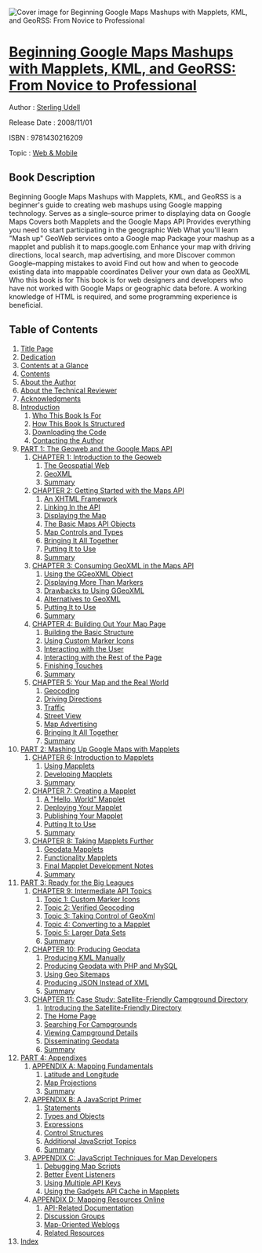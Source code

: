 ![Cover image for Beginning Google Maps Mashups with Mapplets, KML, and GeoRSS: From Novice to Professional](https://imgdetail.ebookreading.net/cover/cover/web_mobile/EB9781430216209.jpg)

[Beginning Google Maps Mashups with Mapplets, KML, and GeoRSS: From Novice to Professional](https://ebookreading.net/view/book/Beginning+Google+Maps+Mashups+with+Mapplets%2C+KML%2C+and+GeoRSS%3A+From+Novice+to+Professional-EB9781430216209_1.html "Beginning Google Maps Mashups with Mapplets, KML, and GeoRSS: From Novice to Professional")
====================================================================================================================

Author : [Sterling Udell](https://ebookreading.net/search/author/Sterling+Udell)

Release Date : 2008/11/01

ISBN : 9781430216209

Topic : [Web & Mobile](https://ebookreading.net/search/category/web-mobile)

Book Description
-----------------

Beginning Google Maps Mashups with Mapplets, KML, and GeoRSS is a beginner's guide to creating web mashups using Google mapping technology.
Serves as a single–source primer to displaying data on Google Maps
Covers both Mapplets and the Google Maps API
Provides everything you need to start participating in the geographic Web
What you'll learn
"Mash up" GeoWeb services onto a Google map
Package your mashup as a mapplet and publish it to maps.google.com
Enhance your map with driving directions, local search, map advertising, and more
Discover common Google–mapping mistakes to avoid
Find out how and when to geocode existing data into mappable coordinates
Deliver your own data as GeoXML
Who this book is for
This book is for web designers and developers who have not worked with Google Maps or geographic data before. A working knowledge of HTML is required, and some programming experience is beneficial.
              
Table of Contents
-----------------

1. [Title Page](https://ebookreading.net/view/book/Beginning+Google+Maps+Mashups+with+Mapplets%2C+KML%2C+and+GeoRSS%3A+From+Novice+to+Professional-EB9781430216209_2.html)
1. [Dedication](https://ebookreading.net/view/book/Beginning+Google+Maps+Mashups+with+Mapplets%2C+KML%2C+and+GeoRSS%3A+From+Novice+to+Professional-EB9781430216209_4.html#dedication)
1. [Contents at a Glance](https://ebookreading.net/view/book/Beginning+Google+Maps+Mashups+with+Mapplets%2C+KML%2C+and+GeoRSS%3A+From+Novice+to+Professional-EB9781430216209_5.html#contents_at_a_glanc)
1. [Contents](https://ebookreading.net/view/book/Beginning+Google+Maps+Mashups+with+Mapplets%2C+KML%2C+and+GeoRSS%3A+From+Novice+to+Professional-EB9781430216209_6.html#contents)
1. [About the Author](https://ebookreading.net/view/book/Beginning+Google+Maps+Mashups+with+Mapplets%2C+KML%2C+and+GeoRSS%3A+From+Novice+to+Professional-EB9781430216209_7.html#about_the_author)
1. [About the Technical Reviewer](https://ebookreading.net/view/book/Beginning+Google+Maps+Mashups+with+Mapplets%2C+KML%2C+and+GeoRSS%3A+From+Novice+to+Professional-EB9781430216209_8.html#about_the_technical)
1. [Acknowledgments](https://ebookreading.net/view/book/Beginning+Google+Maps+Mashups+with+Mapplets%2C+KML%2C+and+GeoRSS%3A+From+Novice+to+Professional-EB9781430216209_9.html#acknowledgments)
1. [Introduction](https://ebookreading.net/view/book/Beginning+Google+Maps+Mashups+with+Mapplets%2C+KML%2C+and+GeoRSS%3A+From+Novice+to+Professional-EB9781430216209_10.html#introduction)
    1. [Who This Book Is For](https://ebookreading.net/view/book/Beginning+Google+Maps+Mashups+with+Mapplets%2C+KML%2C+and+GeoRSS%3A+From+Novice+to+Professional-EB9781430216209_10.html#who_this_book_is_fo)
    1. [How This Book Is Structured](https://ebookreading.net/view/book/Beginning+Google+Maps+Mashups+with+Mapplets%2C+KML%2C+and+GeoRSS%3A+From+Novice+to+Professional-EB9781430216209_10.html#how_this_book_is_st)
    1. [Downloading the Code](https://ebookreading.net/view/book/Beginning+Google+Maps+Mashups+with+Mapplets%2C+KML%2C+and+GeoRSS%3A+From+Novice+to+Professional-EB9781430216209_10.html#downloading_the_cod)
    1. [Contacting the Author](https://ebookreading.net/view/book/Beginning+Google+Maps+Mashups+with+Mapplets%2C+KML%2C+and+GeoRSS%3A+From+Novice+to+Professional-EB9781430216209_10.html#contacting_the_auth)
1. [PART 1: The Geoweb and the Google Maps API](https://ebookreading.net/view/book/Beginning+Google+Maps+Mashups+with+Mapplets%2C+KML%2C+and+GeoRSS%3A+From+Novice+to+Professional-EB9781430216209_11.html#the_geoweb_and_the_)
    1. [CHAPTER 1: Introduction to the Geoweb](https://ebookreading.net/view/book/Beginning+Google+Maps+Mashups+with+Mapplets%2C+KML%2C+and+GeoRSS%3A+From+Novice+to+Professional-EB9781430216209_11.html#introduction_to_the)
        1. [The Geospatial Web](https://ebookreading.net/view/book/Beginning+Google+Maps+Mashups+with+Mapplets%2C+KML%2C+and+GeoRSS%3A+From+Novice+to+Professional-EB9781430216209_11.html#the_geospatial_web)
        1. [GeoXML](https://ebookreading.net/view/book/Beginning+Google+Maps+Mashups+with+Mapplets%2C+KML%2C+and+GeoRSS%3A+From+Novice+to+Professional-EB9781430216209_11.html#geoxml)
        1. [Summary](https://ebookreading.net/view/book/Beginning+Google+Maps+Mashups+with+Mapplets%2C+KML%2C+and+GeoRSS%3A+From+Novice+to+Professional-EB9781430216209_11.html#summary)
    1. [CHAPTER 2: Getting Started with the Maps API](https://ebookreading.net/view/book/Beginning+Google+Maps+Mashups+with+Mapplets%2C+KML%2C+and+GeoRSS%3A+From+Novice+to+Professional-EB9781430216209_12.html#getting_started_wit)
        1. [An XHTML Framework](https://ebookreading.net/view/book/Beginning+Google+Maps+Mashups+with+Mapplets%2C+KML%2C+and+GeoRSS%3A+From+Novice+to+Professional-EB9781430216209_12.html#an_xhtml_framework)
        1. [Linking In the API](https://ebookreading.net/view/book/Beginning+Google+Maps+Mashups+with+Mapplets%2C+KML%2C+and+GeoRSS%3A+From+Novice+to+Professional-EB9781430216209_12.html#linking_in_the_api)
        1. [Displaying the Map](https://ebookreading.net/view/book/Beginning+Google+Maps+Mashups+with+Mapplets%2C+KML%2C+and+GeoRSS%3A+From+Novice+to+Professional-EB9781430216209_12.html#displaying_the_map)
        1. [The Basic Maps API Objects](https://ebookreading.net/view/book/Beginning+Google+Maps+Mashups+with+Mapplets%2C+KML%2C+and+GeoRSS%3A+From+Novice+to+Professional-EB9781430216209_12.html#the_basic_maps_api_)
        1. [Map Controls and Types](https://ebookreading.net/view/book/Beginning+Google+Maps+Mashups+with+Mapplets%2C+KML%2C+and+GeoRSS%3A+From+Novice+to+Professional-EB9781430216209_12.html#map_controls_and_ty)
        1. [Bringing It All Together](https://ebookreading.net/view/book/Beginning+Google+Maps+Mashups+with+Mapplets%2C+KML%2C+and+GeoRSS%3A+From+Novice+to+Professional-EB9781430216209_12.html#bringing_it_all_tog)
        1. [Putting It to Use](https://ebookreading.net/view/book/Beginning+Google+Maps+Mashups+with+Mapplets%2C+KML%2C+and+GeoRSS%3A+From+Novice+to+Professional-EB9781430216209_12.html#putting_it_to_use)
        1. [Summary](https://ebookreading.net/view/book/Beginning+Google+Maps+Mashups+with+Mapplets%2C+KML%2C+and+GeoRSS%3A+From+Novice+to+Professional-EB9781430216209_12.html#summary-id1)
    1. [CHAPTER 3: Consuming GeoXML in the Maps API](https://ebookreading.net/view/book/Beginning+Google+Maps+Mashups+with+Mapplets%2C+KML%2C+and+GeoRSS%3A+From+Novice+to+Professional-EB9781430216209_13.html#consuming_geoxml_in)
        1. [Using the GGeoXML Object](https://ebookreading.net/view/book/Beginning+Google+Maps+Mashups+with+Mapplets%2C+KML%2C+and+GeoRSS%3A+From+Novice+to+Professional-EB9781430216209_13.html#using_the_ggeoxml_o)
        1. [Displaying More Than Markers](https://ebookreading.net/view/book/Beginning+Google+Maps+Mashups+with+Mapplets%2C+KML%2C+and+GeoRSS%3A+From+Novice+to+Professional-EB9781430216209_13.html#displaying_more_tha)
        1. [Drawbacks to Using GGeoXML](https://ebookreading.net/view/book/Beginning+Google+Maps+Mashups+with+Mapplets%2C+KML%2C+and+GeoRSS%3A+From+Novice+to+Professional-EB9781430216209_13.html#drawbacks_to_using_)
        1. [Alternatives to GeoXML](https://ebookreading.net/view/book/Beginning+Google+Maps+Mashups+with+Mapplets%2C+KML%2C+and+GeoRSS%3A+From+Novice+to+Professional-EB9781430216209_13.html#alternatives_to_geo)
        1. [Putting It to Use](https://ebookreading.net/view/book/Beginning+Google+Maps+Mashups+with+Mapplets%2C+KML%2C+and+GeoRSS%3A+From+Novice+to+Professional-EB9781430216209_13.html#putting_it_to_us)
        1. [Summary](https://ebookreading.net/view/book/Beginning+Google+Maps+Mashups+with+Mapplets%2C+KML%2C+and+GeoRSS%3A+From+Novice+to+Professional-EB9781430216209_13.html#summary-id2)
    1. [CHAPTER 4: Building Out Your Map Page](https://ebookreading.net/view/book/Beginning+Google+Maps+Mashups+with+Mapplets%2C+KML%2C+and+GeoRSS%3A+From+Novice+to+Professional-EB9781430216209_14.html#building_out_your_m)
        1. [Building the Basic Structure](https://ebookreading.net/view/book/Beginning+Google+Maps+Mashups+with+Mapplets%2C+KML%2C+and+GeoRSS%3A+From+Novice+to+Professional-EB9781430216209_14.html#building_the_basic_)
        1. [Using Custom Marker Icons](https://ebookreading.net/view/book/Beginning+Google+Maps+Mashups+with+Mapplets%2C+KML%2C+and+GeoRSS%3A+From+Novice+to+Professional-EB9781430216209_14.html#using_custom_marker)
        1. [Interacting with the User](https://ebookreading.net/view/book/Beginning+Google+Maps+Mashups+with+Mapplets%2C+KML%2C+and+GeoRSS%3A+From+Novice+to+Professional-EB9781430216209_14.html#interacting_with_th)
        1. [Interacting with the Rest of the Page](https://ebookreading.net/view/book/Beginning+Google+Maps+Mashups+with+Mapplets%2C+KML%2C+and+GeoRSS%3A+From+Novice+to+Professional-EB9781430216209_14.html#interacting_with_th)
        1. [Finishing Touches](https://ebookreading.net/view/book/Beginning+Google+Maps+Mashups+with+Mapplets%2C+KML%2C+and+GeoRSS%3A+From+Novice+to+Professional-EB9781430216209_14.html#finishing_touches)
        1. [Summary](https://ebookreading.net/view/book/Beginning+Google+Maps+Mashups+with+Mapplets%2C+KML%2C+and+GeoRSS%3A+From+Novice+to+Professional-EB9781430216209_14.html#summary-id3)
    1. [CHAPTER 5: Your Map and the Real World](https://ebookreading.net/view/book/Beginning+Google+Maps+Mashups+with+Mapplets%2C+KML%2C+and+GeoRSS%3A+From+Novice+to+Professional-EB9781430216209_15.html#your_map_and_the_re)
        1. [Geocoding](https://ebookreading.net/view/book/Beginning+Google+Maps+Mashups+with+Mapplets%2C+KML%2C+and+GeoRSS%3A+From+Novice+to+Professional-EB9781430216209_15.html#geocoding)
        1. [Driving Directions](https://ebookreading.net/view/book/Beginning+Google+Maps+Mashups+with+Mapplets%2C+KML%2C+and+GeoRSS%3A+From+Novice+to+Professional-EB9781430216209_15.html#driving_directions)
        1. [Traffic](https://ebookreading.net/view/book/Beginning+Google+Maps+Mashups+with+Mapplets%2C+KML%2C+and+GeoRSS%3A+From+Novice+to+Professional-EB9781430216209_15.html#traffic)
        1. [Street View](https://ebookreading.net/view/book/Beginning+Google+Maps+Mashups+with+Mapplets%2C+KML%2C+and+GeoRSS%3A+From+Novice+to+Professional-EB9781430216209_15.html#street_view)
        1. [Map Advertising](https://ebookreading.net/view/book/Beginning+Google+Maps+Mashups+with+Mapplets%2C+KML%2C+and+GeoRSS%3A+From+Novice+to+Professional-EB9781430216209_15.html#map_advertising)
        1. [Bringing It All Together](https://ebookreading.net/view/book/Beginning+Google+Maps+Mashups+with+Mapplets%2C+KML%2C+and+GeoRSS%3A+From+Novice+to+Professional-EB9781430216209_15.html#bringing_it_all_tog)
        1. [Summary](https://ebookreading.net/view/book/Beginning+Google+Maps+Mashups+with+Mapplets%2C+KML%2C+and+GeoRSS%3A+From+Novice+to+Professional-EB9781430216209_15.html#summary-id4)
1. [PART 2: Mashing Up Google Maps with Mapplets](https://ebookreading.net/view/book/Beginning+Google+Maps+Mashups+with+Mapplets%2C+KML%2C+and+GeoRSS%3A+From+Novice+to+Professional-EB9781430216209_16.html#mashing_up_google_m)
    1. [CHAPTER 6: Introduction to Mapplets](https://ebookreading.net/view/book/Beginning+Google+Maps+Mashups+with+Mapplets%2C+KML%2C+and+GeoRSS%3A+From+Novice+to+Professional-EB9781430216209_16.html#introduction_to_map)
        1. [Using Mapplets](https://ebookreading.net/view/book/Beginning+Google+Maps+Mashups+with+Mapplets%2C+KML%2C+and+GeoRSS%3A+From+Novice+to+Professional-EB9781430216209_16.html#using_mapplets)
        1. [Developing Mapplets](https://ebookreading.net/view/book/Beginning+Google+Maps+Mashups+with+Mapplets%2C+KML%2C+and+GeoRSS%3A+From+Novice+to+Professional-EB9781430216209_16.html#developing_mapplets)
        1. [Summary](https://ebookreading.net/view/book/Beginning+Google+Maps+Mashups+with+Mapplets%2C+KML%2C+and+GeoRSS%3A+From+Novice+to+Professional-EB9781430216209_16.html#summary-id5)
    1. [CHAPTER 7: Creating a Mapplet](https://ebookreading.net/view/book/Beginning+Google+Maps+Mashups+with+Mapplets%2C+KML%2C+and+GeoRSS%3A+From+Novice+to+Professional-EB9781430216209_17.html#creating_a_mapplet)
        1. [A &quot;Hello, World&quot; Mapplet](https://ebookreading.net/view/book/Beginning+Google+Maps+Mashups+with+Mapplets%2C+KML%2C+and+GeoRSS%3A+From+Novice+to+Professional-EB9781430216209_17.html#a_quotation_mark_he)
        1. [Deploying Your Mapplet](https://ebookreading.net/view/book/Beginning+Google+Maps+Mashups+with+Mapplets%2C+KML%2C+and+GeoRSS%3A+From+Novice+to+Professional-EB9781430216209_17.html#deploying_your_mapp)
        1. [Publishing Your Mapplet](https://ebookreading.net/view/book/Beginning+Google+Maps+Mashups+with+Mapplets%2C+KML%2C+and+GeoRSS%3A+From+Novice+to+Professional-EB9781430216209_17.html#publishing_your_map)
        1. [Putting It to Use](https://ebookreading.net/view/book/Beginning+Google+Maps+Mashups+with+Mapplets%2C+KML%2C+and+GeoRSS%3A+From+Novice+to+Professional-EB9781430216209_17.html#putting_it_to_use-i)
        1. [Summary](https://ebookreading.net/view/book/Beginning+Google+Maps+Mashups+with+Mapplets%2C+KML%2C+and+GeoRSS%3A+From+Novice+to+Professional-EB9781430216209_17.html#summary-id6)
    1. [CHAPTER 8: Taking Mapplets Further](https://ebookreading.net/view/book/Beginning+Google+Maps+Mashups+with+Mapplets%2C+KML%2C+and+GeoRSS%3A+From+Novice+to+Professional-EB9781430216209_18.html#taking_mapplets_fur)
        1. [Geodata Mapplets](https://ebookreading.net/view/book/Beginning+Google+Maps+Mashups+with+Mapplets%2C+KML%2C+and+GeoRSS%3A+From+Novice+to+Professional-EB9781430216209_18.html#geodata_mapplets)
        1. [Functionality Mapplets](https://ebookreading.net/view/book/Beginning+Google+Maps+Mashups+with+Mapplets%2C+KML%2C+and+GeoRSS%3A+From+Novice+to+Professional-EB9781430216209_18.html#functionality_mappl)
        1. [Final Mapplet Development Notes](https://ebookreading.net/view/book/Beginning+Google+Maps+Mashups+with+Mapplets%2C+KML%2C+and+GeoRSS%3A+From+Novice+to+Professional-EB9781430216209_18.html#final_mapplet_devel)
        1. [Summary](https://ebookreading.net/view/book/Beginning+Google+Maps+Mashups+with+Mapplets%2C+KML%2C+and+GeoRSS%3A+From+Novice+to+Professional-EB9781430216209_18.html#summary-id7)
1. [PART 3: Ready for the Big Leagues](https://ebookreading.net/view/book/Beginning+Google+Maps+Mashups+with+Mapplets%2C+KML%2C+and+GeoRSS%3A+From+Novice+to+Professional-EB9781430216209_19.html#ready_for_the_big_l)
    1. [CHAPTER 9: Intermediate API Topics](https://ebookreading.net/view/book/Beginning+Google+Maps+Mashups+with+Mapplets%2C+KML%2C+and+GeoRSS%3A+From+Novice+to+Professional-EB9781430216209_19.html#intermediate_api_to)
        1. [Topic 1: Custom Marker Icons](https://ebookreading.net/view/book/Beginning+Google+Maps+Mashups+with+Mapplets%2C+KML%2C+and+GeoRSS%3A+From+Novice+to+Professional-EB9781430216209_19.html#topic_1_colon_custo)
        1. [Topic 2: Verified Geocoding](https://ebookreading.net/view/book/Beginning+Google+Maps+Mashups+with+Mapplets%2C+KML%2C+and+GeoRSS%3A+From+Novice+to+Professional-EB9781430216209_19.html#topic_2_colon_verif)
        1. [Topic 3: Taking Control of GeoXml](https://ebookreading.net/view/book/Beginning+Google+Maps+Mashups+with+Mapplets%2C+KML%2C+and+GeoRSS%3A+From+Novice+to+Professional-EB9781430216209_19.html#topic_3_colon_takin)
        1. [Topic 4: Converting to a Mapplet](https://ebookreading.net/view/book/Beginning+Google+Maps+Mashups+with+Mapplets%2C+KML%2C+and+GeoRSS%3A+From+Novice+to+Professional-EB9781430216209_19.html#topic_4_colon_conve)
        1. [Topic 5: Larger Data Sets](https://ebookreading.net/view/book/Beginning+Google+Maps+Mashups+with+Mapplets%2C+KML%2C+and+GeoRSS%3A+From+Novice+to+Professional-EB9781430216209_19.html#topic_5_colon_large)
        1. [Summary](https://ebookreading.net/view/book/Beginning+Google+Maps+Mashups+with+Mapplets%2C+KML%2C+and+GeoRSS%3A+From+Novice+to+Professional-EB9781430216209_19.html#summary-id8)
    1. [CHAPTER 10: Producing Geodata](https://ebookreading.net/view/book/Beginning+Google+Maps+Mashups+with+Mapplets%2C+KML%2C+and+GeoRSS%3A+From+Novice+to+Professional-EB9781430216209_20.html#producing_geodata)
        1. [Producing KML Manually](https://ebookreading.net/view/book/Beginning+Google+Maps+Mashups+with+Mapplets%2C+KML%2C+and+GeoRSS%3A+From+Novice+to+Professional-EB9781430216209_20.html#producing_kml_manua)
        1. [Producing Geodata with PHP and MySQL](https://ebookreading.net/view/book/Beginning+Google+Maps+Mashups+with+Mapplets%2C+KML%2C+and+GeoRSS%3A+From+Novice+to+Professional-EB9781430216209_20.html#producing_geodata_w)
        1. [Using Geo Sitemaps](https://ebookreading.net/view/book/Beginning+Google+Maps+Mashups+with+Mapplets%2C+KML%2C+and+GeoRSS%3A+From+Novice+to+Professional-EB9781430216209_20.html#using_geo_sitemaps)
        1. [Producing JSON Instead of XML](https://ebookreading.net/view/book/Beginning+Google+Maps+Mashups+with+Mapplets%2C+KML%2C+and+GeoRSS%3A+From+Novice+to+Professional-EB9781430216209_20.html#producing_json_inst)
        1. [Summary](https://ebookreading.net/view/book/Beginning+Google+Maps+Mashups+with+Mapplets%2C+KML%2C+and+GeoRSS%3A+From+Novice+to+Professional-EB9781430216209_20.html#summary-id9)
    1. [CHAPTER 11: Case Study: Satellite-Friendly Campground Directory](https://ebookreading.net/view/book/Beginning+Google+Maps+Mashups+with+Mapplets%2C+KML%2C+and+GeoRSS%3A+From+Novice+to+Professional-EB9781430216209_21.html#case_study_colon_sa)
        1. [Introducing the Satellite-Friendly Directory](https://ebookreading.net/view/book/Beginning+Google+Maps+Mashups+with+Mapplets%2C+KML%2C+and+GeoRSS%3A+From+Novice+to+Professional-EB9781430216209_21.html#introducing_the_sat)
        1. [The Home Page](https://ebookreading.net/view/book/Beginning+Google+Maps+Mashups+with+Mapplets%2C+KML%2C+and+GeoRSS%3A+From+Novice+to+Professional-EB9781430216209_21.html#the_home_page)
        1. [Searching For Campgrounds](https://ebookreading.net/view/book/Beginning+Google+Maps+Mashups+with+Mapplets%2C+KML%2C+and+GeoRSS%3A+From+Novice+to+Professional-EB9781430216209_21.html#searching_for_campg)
        1. [Viewing Campground Details](https://ebookreading.net/view/book/Beginning+Google+Maps+Mashups+with+Mapplets%2C+KML%2C+and+GeoRSS%3A+From+Novice+to+Professional-EB9781430216209_21.html#viewing_campground_)
        1. [Disseminating Geodata](https://ebookreading.net/view/book/Beginning+Google+Maps+Mashups+with+Mapplets%2C+KML%2C+and+GeoRSS%3A+From+Novice+to+Professional-EB9781430216209_21.html#disseminating_geoda)
        1. [Summary](https://ebookreading.net/view/book/Beginning+Google+Maps+Mashups+with+Mapplets%2C+KML%2C+and+GeoRSS%3A+From+Novice+to+Professional-EB9781430216209_21.html#summary-id10)
1. [PART 4: Appendixes](https://ebookreading.net/view/book/Beginning+Google+Maps+Mashups+with+Mapplets%2C+KML%2C+and+GeoRSS%3A+From+Novice+to+Professional-EB9781430216209_22.html#appendixes-id1)
    1. [APPENDIX A: Mapping Fundamentals](https://ebookreading.net/view/book/Beginning+Google+Maps+Mashups+with+Mapplets%2C+KML%2C+and+GeoRSS%3A+From+Novice+to+Professional-EB9781430216209_22.html#mapping_fundamental)
        1. [Latitude and Longitude](https://ebookreading.net/view/book/Beginning+Google+Maps+Mashups+with+Mapplets%2C+KML%2C+and+GeoRSS%3A+From+Novice+to+Professional-EB9781430216209_22.html#latitude_and_longit)
        1. [Map Projections](https://ebookreading.net/view/book/Beginning+Google+Maps+Mashups+with+Mapplets%2C+KML%2C+and+GeoRSS%3A+From+Novice+to+Professional-EB9781430216209_22.html#map_projections)
        1. [Summary](https://ebookreading.net/view/book/Beginning+Google+Maps+Mashups+with+Mapplets%2C+KML%2C+and+GeoRSS%3A+From+Novice+to+Professional-EB9781430216209_22.html#summary-id11)
    1. [APPENDIX B: A JavaScript Primer](https://ebookreading.net/view/book/Beginning+Google+Maps+Mashups+with+Mapplets%2C+KML%2C+and+GeoRSS%3A+From+Novice+to+Professional-EB9781430216209_23.html#a_javascript_primer)
        1. [Statements](https://ebookreading.net/view/book/Beginning+Google+Maps+Mashups+with+Mapplets%2C+KML%2C+and+GeoRSS%3A+From+Novice+to+Professional-EB9781430216209_23.html#statements)
        1. [Types and Objects](https://ebookreading.net/view/book/Beginning+Google+Maps+Mashups+with+Mapplets%2C+KML%2C+and+GeoRSS%3A+From+Novice+to+Professional-EB9781430216209_23.html#types_and_objects)
        1. [Expressions](https://ebookreading.net/view/book/Beginning+Google+Maps+Mashups+with+Mapplets%2C+KML%2C+and+GeoRSS%3A+From+Novice+to+Professional-EB9781430216209_23.html#expressions)
        1. [Control Structures](https://ebookreading.net/view/book/Beginning+Google+Maps+Mashups+with+Mapplets%2C+KML%2C+and+GeoRSS%3A+From+Novice+to+Professional-EB9781430216209_23.html#control_structures)
        1. [Additional JavaScript Topics](https://ebookreading.net/view/book/Beginning+Google+Maps+Mashups+with+Mapplets%2C+KML%2C+and+GeoRSS%3A+From+Novice+to+Professional-EB9781430216209_23.html#additional_javascri)
        1. [Summary](https://ebookreading.net/view/book/Beginning+Google+Maps+Mashups+with+Mapplets%2C+KML%2C+and+GeoRSS%3A+From+Novice+to+Professional-EB9781430216209_23.html#summary-id12)
    1. [APPENDIX C: JavaScript Techniques for Map Developers](https://ebookreading.net/view/book/Beginning+Google+Maps+Mashups+with+Mapplets%2C+KML%2C+and+GeoRSS%3A+From+Novice+to+Professional-EB9781430216209_24.html#javascript_techniqu)
        1. [Debugging Map Scripts](https://ebookreading.net/view/book/Beginning+Google+Maps+Mashups+with+Mapplets%2C+KML%2C+and+GeoRSS%3A+From+Novice+to+Professional-EB9781430216209_24.html#debugging_map_scrip)
        1. [Better Event Listeners](https://ebookreading.net/view/book/Beginning+Google+Maps+Mashups+with+Mapplets%2C+KML%2C+and+GeoRSS%3A+From+Novice+to+Professional-EB9781430216209_24.html#better_event_listen)
        1. [Using Multiple API Keys](https://ebookreading.net/view/book/Beginning+Google+Maps+Mashups+with+Mapplets%2C+KML%2C+and+GeoRSS%3A+From+Novice+to+Professional-EB9781430216209_24.html#using_multiple_api_)
        1. [Using the Gadgets API Cache in Mapplets](https://ebookreading.net/view/book/Beginning+Google+Maps+Mashups+with+Mapplets%2C+KML%2C+and+GeoRSS%3A+From+Novice+to+Professional-EB9781430216209_24.html#using_the_gadgets_a)
    1. [APPENDIX D: Mapping Resources Online](https://ebookreading.net/view/book/Beginning+Google+Maps+Mashups+with+Mapplets%2C+KML%2C+and+GeoRSS%3A+From+Novice+to+Professional-EB9781430216209_25.html#mapping_resources_o)
        1. [API-Related Documentation](https://ebookreading.net/view/book/Beginning+Google+Maps+Mashups+with+Mapplets%2C+KML%2C+and+GeoRSS%3A+From+Novice+to+Professional-EB9781430216209_25.html#api-related_documen)
        1. [Discussion Groups](https://ebookreading.net/view/book/Beginning+Google+Maps+Mashups+with+Mapplets%2C+KML%2C+and+GeoRSS%3A+From+Novice+to+Professional-EB9781430216209_25.html#discussion_groups)
        1. [Map-Oriented Weblogs](https://ebookreading.net/view/book/Beginning+Google+Maps+Mashups+with+Mapplets%2C+KML%2C+and+GeoRSS%3A+From+Novice+to+Professional-EB9781430216209_25.html#map-oriented_weblog)
        1. [Related Resources](https://ebookreading.net/view/book/Beginning+Google+Maps+Mashups+with+Mapplets%2C+KML%2C+and+GeoRSS%3A+From+Novice+to+Professional-EB9781430216209_25.html#related_resources)
1. [Index](https://ebookreading.net/view/book/Beginning+Google+Maps+Mashups+with+Mapplets%2C+KML%2C+and+GeoRSS%3A+From+Novice+to+Professional-EB9781430216209_26.html#index)
